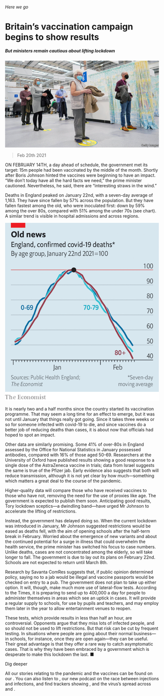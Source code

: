 ###### Here we go

# Britain’s vaccination campaign begins to show results 

##### But ministers remain cautious about lifting lockdown 

![image](images/20210220_brp503.jpg) 

> Feb 20th 2021 


ON FEBRUARY 14TH, a day ahead of schedule, the government met its target: 15m people had been vaccinated by the middle of the month. Shortly after Boris Johnson hinted the vaccines were beginning to have an impact. “We don’t today have all the hard facts we need,” the prime minister cautioned. Nevertheless, he said, there are “interesting straws in the wind.”


Deaths in England peaked on January 22nd, with a seven-day average of 1,163. They have since fallen by 57% across the population. But they have fallen fastest among the old, who were inoculated first: down by 59% among the over 80s, compared with 51% among the under 70s (see chart). A similar trend is visible in hospital admissions and across regions.

![image](images/20210220_BRC771.png) 



It is nearly two and a half months since the country started its vaccination programme. That may seem a long time for an effect to emerge, but it was not until January that things really got going. Since it takes three weeks or so for someone infected with covid-19 to die, and since vaccines do a better job of reducing deaths than cases, it is about now that officials had hoped to spot an impact. 



Other data are similarly promising. Some 41% of over-80s in England assessed by the Office for National Statistics in January possessed antibodies, compared with 16% of those aged 50-69. Researchers at the University of Oxford have published results showing a good response to a single dose of the AstraZeneca vaccine in trials; data from Israel suggests the same is true of the Pfizer jab. Early evidence also suggests that both will reduce transmission, although it is not yet clear by how much—something which matters a great deal to the course of the pandemic.


Higher-quality data will compare those who have received vaccines to those who have not, removing the need for the use of proxies like age. The government is expected to publish them soon. Anticipating good results, Tory lockdown sceptics—a dwindling band—have urged Mr Johnson to accelerate the lifting of restrictions.


Instead, the government has delayed doing so. When the current lockdown was introduced in January, Mr Johnson suggested restrictions would be eased as deaths fell, with the aim of opening schools after the half-term break in February. Worried about the emergence of new variants and about the continued potential for a surge in illness that could overwhelm the health service, the prime minister has switched his focus to case numbers. Unlike deaths, cases are not concentrated among the elderly, so will take longer to fall. The government is due to lay out its plans on February 22nd. Schools are not expected to return until March 8th.


Research by Savanta ComRes suggests that, if public opinion determined policy, saying no to a jab would be illegal and vaccine passports would be checked on entry to a pub. The government does not plan to take up either option. It will, though, make much more use of lateral-flow tests. According to the Times, it is preparing to send up to 400,000 a day for people to administer themselves in areas which see an uptick in cases. It will provide a regular supply to schools, for use by pupils and teachers, and may employ them later in the year to allow entertainment venues to reopen.


These tests, which provide results in less than half an hour, are controversial. Opponents argue that they miss lots of infected people, and so should not be used to lift restrictions. But that risk can be cut by frequent testing. In situations where people are going about their normal business—in schools, for instance, once they are open again—they can be useful. Their great advantage is that they offer a rare way to catch asymptomatic cases. That is why they have been embraced by a government which is desperate to make this lockdown the last. ■


Dig deeper


All our stories relating to the pandemic and the vaccines can be found on our . You can also listen to , our new podcast on the race between injections and infections, and find trackers showing ,  and the virus’s spread across  and .

